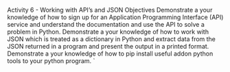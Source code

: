 Activity 6 - Working with API’s and JSON
Objectives
Demonstrate a your knowledge of how to sign up for an Application Programming Interface (API) service and understand the documentation and use the API to solve a problem in Python.
Demonstrate a your knowledge of how to work with JSON which is treated as a dictionary in Python and extract data from the JSON returned in a program and present the output in a printed format.
Demonstrate a your knowledge of how to pip install useful addon python tools to your python program. `
